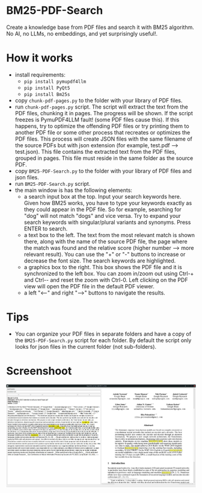 # BM25-PDF-Search
Create a knowledge base from PDF files and search it with BM25 algorithm. No AI, no LLMs, no embeddings, and yet surprisingly useful!.

# How it works
- install requirements:
  - ```pip install pymupdf4llm```
  - ```pip install PyQt5```
  - ```pip install Bm25s```
- copy ```chunk-pdf-pages.py``` to the folder with your library of PDF files.
- run ```chunk-pdf-pages.py``` script. The script will extract the text from the PDF files, chunking it in pages. The progress will be shown. If the script freezes is PymuPDF4LLM fault! (some PDF files cause this). If this happens, try to optimize the offending PDF files or try printing them to another PDF file or some other process that recreates or optimizes the PDF files. This process will create JSON files with the same filename of the source PDFs but with json extension (for example, test.pdf --> test.json). This file contains the extracted text from the PDF files, grouped in pages. This file must reside in the same folder as the source PDF.
- copy ```BM25-PDF-Search.py``` to the folder with your library of PDF files and json files.
- run ```BM25-PDF-Search.py``` script.
- the main window is has the following elements:
  - a search input box at the top. Input your search keywords here. Given how BM25 works, you have to type your keywords exactly as they could appear in the PDF file. So for example, searching for "dog" will not match "dogs" and vice versa. Try to expand your search keywords with singular/plural variants and synonyms. Press ENTER to search.
  - a text box to the left. The text from the most relevant match is shown there, along with the name of the source PDF file, the page where the match was found and the relative score (higher number --> more relevant result). You can use the "+" or "-" buttons to increase or decrease the font size. The search keywords are highlighted.
  - a graphics box to the right. This box shows the PDF file and it is synchronized to the left box. You can zoom in/zoom out using Ctrl-+ and Ctrl-- and reset the zoom with Ctrl-0. Left clicking on the PDF view will open the PDF file in the default PDF viewer.
  - a left "<--" and right "-->" buttons to navigate the results.

# Tips
- You can organize your PDF files in separate folders and have a copy of the ```BM25-PDF-Search.py``` script for each folder. By default the script only looks for json files in the current folder (not sub-folders).

# Screenshoot
![Screenshoot](screenshot-BM25-PDF-Search.jpg)



